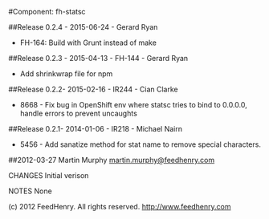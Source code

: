 #Component: fh-statsc

##Release 0.2.4 - 2015-06-24 - Gerard Ryan
* FH-164: Build with Grunt instead of make

##Release 0.2.3 - 2015-04-13 - FH-144 - Gerard Ryan

* Add shrinkwrap file for npm

##Release 0.2.2- 2015-02-16 - IR244 - Cian Clarke

* 8668 - Fix bug in OpenShift env where statsc tries to bind to 0.0.0.0, handle errors to prevent uncaughts

##Release 0.2.1- 2014-01-06 - IR218 - Michael Nairn

* 5456 - Add sanatize method for stat name to remove special characters.


##2012-03-27 Martin Murphy <martin.murphy@feedhenry.com>

  CHANGES
   Initial verison

  NOTES
   None

(c) 2012 FeedHenry. All rights reserved. http://www.feedhenry.com
